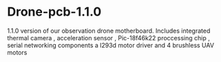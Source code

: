 # Drone-pcb-1.1.0
1.1.0 version of our observation drone motherboard. Includes integrated thermal camera , acceleration sensor , Pic-18f46k22 proccessing chip  , serial networking components  a  l293d motor driver and 4 brushless UAV motors 
